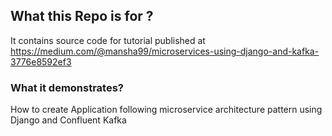 ## What this Repo is for ?
It contains source code for tutorial published at
https://medium.com/@mansha99/microservices-using-django-and-kafka-3776e8592ef3
### What it demonstrates?
How to create Application following microservice architecture pattern using Django and Confluent Kafka